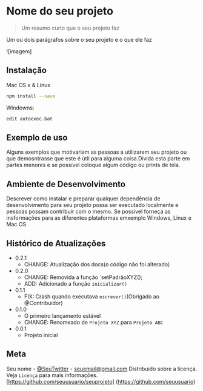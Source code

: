 # Nome do seu projeto
> Um resumo curto que o seu projeto faz

Um ou dois parágrafos sobre o seu projeto e o que ele faz

![imagem]

## Instalação

Mac OS x & Linux

```sh
npm install --save
```

Windowns:

```sh
edit autoexec.bat
```

## Exemplo de uso

Alguns exemplos que motivariam as pessoas a utilizarem seu projeto ou que demosntrasse que este é útil para alguma coisa.Divida esta parte em partes menores e se possível 
coloque algum código ou prints de tela.

## Ambiente de Desenvolvimento

Descrever como instalar e preparar qualquer dependência de desenvolvimento para seu projeto possa ser executado localmente e pessoas possam contribuir com o mesmo. Se possível forneça as insformações para as diferentes plataformas emxemplo
Windows, Linux e Mac OS.

## Histórico de Atualizações

* 0.2.1
    * CHANGE: Atualização dos docs(o código não foi alterado)
* 0.2.0 
    * CHANGE: Removida a função
    `setPadrãoXYZ();
    * ADD: Adicionado a função `inicializar()`
* 0.1.1
   * FIX: Crash quando executava `escrever()`(Obrigado ao @Contribuidor)
* 0.1.0
   * O primeiro lançamento estável
   * CHANGE: Renomeado de `Projeto XYZ` para `Projeto ABC`
* 0.0.1
   * Projeto inicial

 ## Meta

 Seu nome - [@SeuTwitter](https://twitter.com/seuTwitter) - seuemail@gmail.com
 Distribuido sobre a licença. Veja `Licença` para mais informações.
 [https://github.com/seuusuario/seuprojeto]
 (https://github.com/seuusuario)      



























